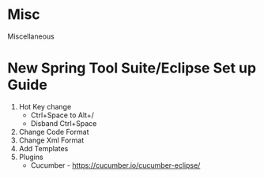# Misc
Miscellaneous

# New Spring Tool Suite/Eclipse Set up Guide
1. Hot Key change
   - Ctrl+Space to Alt+/
   - Disband Ctrl+Space
1. Change Code Format
1. Change Xml Format
1. Add Templates
1. Plugins
   - Cucumber - https://cucumber.io/cucumber-eclipse/
